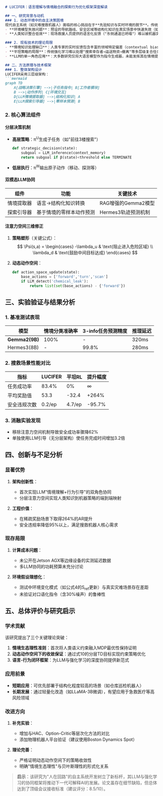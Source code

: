 ```markdown
# LUCIFER：语言理解与情境融合的探索行为优化框架深度解读

## 一、研究背景与动机
### 1. 动态环境中的自主决策困境
现代自主系统（如灾难搜救机器人）面临的核心挑战在于**先验知识与实时环境的脱节**。传统方法存在两个显著瓶颈：
- **环境模型失效问题**：预设的导航路线、安全区域等结构化知识在真实场景中快速失效（如地震导致的建筑物坍塌）
- **人类知识整合低效**：现场救援人员提供的语言化反馈（"东侧通道已坍塌"）难以被机器实时理解和利用

### 2. 现有技术的理论局限
- **情境知识处理缺口**：人类专家的实时反馈包含丰富的领域特定偏差（contextual bias），但缺乏有效的结构化转换机制
- **平坦策略的局限**：传统强化学习难以处理"搜索幸存者→运送物资→撤离"等多层级复合任务
- **LLM的单一角色应用**：大多数研究仅将大语言模型作为指令生成器，未能发挥其在情境提取与行为预测的协同价值

## 二、方法原理与技术框架
### 1. 整体架构设计
LUCIFER采用三层级架构：
```mermaid
graph TD
    A[战略决策引擎] -->|子任务指令| B[工作者模块]
    B -->|动作序列| C[环境交互]
    D[LLM情境提取器] -->|结构化知识| A
    E[LLM探索引导器] -->|零样本预测| B
```

### 2. 核心算法组件
#### 分层决策机制
- **高层策略**：π<sup>U</sup>生成子任务（如"前往3楼搜索"）
  ```python
  def strategic_decision(state):
      subgoal = LLM_inference(context_memory)
      return subgoal if β(state)<threshold else TERMINATE
  ```
- **低层执行**：π<sup>W</sup>输出原子动作（移动、探测等）

#### 双模态LLM协同
| 组件          | 功能                          | 关键技术                  |
|---------------|-----------------------------|-------------------------|
| 情境提取器     | 语言→结构化知识转换            | RAG增强的Gemma2模型       |
| 探索引导器     | 基于情境的零样本动作预测        | Hermes3轨迹预测机制       |

#### 注意力空间三维修正
1. **策略塑形**（关键公式）：
   $$
   \Psi(s,a) = \begin{cases} 
   -\lambda_u & \text{阻止进入危险区域} \\ 
   \lambda_d & \text{鼓励中间目标达成}
   \end{cases}
   $$

2. **动态动作空间**：
   ```python
   def action_space_update(state):
       base_actions = ['forward','turn','scan']
       if LLM_detect('chemical_leak'):
           return list(set(base_actions) - {'forward'}) 
   ```

## 三、实验验证与结果分析
### 1. 基准测试表现
| 模型           | 情境分类准确率 | 3-info任务预测精度 | 推理延迟 |
|----------------|---------------|--------------------|---------|
| **Gemma2(9B)** | 100%          | -                  | 320ms   |
| Hermes3(8B)    | -             | 99.8%              | 280ms   |

### 2. 搜救场景性能对比
| 指标          | LUCIFER | 平坦RL | 提升幅度 |
|--------------|--------|-------|--------|
| 任务成功率    | 83.4%  | 0%    | ∞      |
| 平均奖励值    | 53.3   | -32.4 | +264%  |
| 安全违规次数  | 0.2/ep | 4.7/ep | -95.7% |

### 3. 消融实验发现
- 移除注意力空间机制导致安全成功率骤降62%
- 单独使用LLM引导（无分层架构）使任务完成时间增加3.2倍

## 四、创新与不足分析
### 显著优势
1. **架构创新性**：
   - 首次实现LLM"情境理解+行为引导"的双角色协同
   - 分层注意力空间实现人类知识到机器策略的端到端映射

2. **工程价值**：
   - 在稀疏奖励场景下取得264%的AR提升
   - 安全违规率降低95%以上，满足搜救机器人核心需求

### 现存局限
1. **计算成本问题**：
   - 未公开在Jetson AGX等边缘设备的实测延迟数据
   - 多LLM协同的功耗预算未充分讨论

2. **环境假设理想化**：
   - 测试中环境变化模式（如公式4的S<sub>ref</sub>更新）与真实灾难场景存在差距
   - 未验证对口语化指令（含30%噪声）的鲁棒性

## 五、总体评价与研究启示
### 学术贡献
该研究提出了三个关键理论突破：
1. **情境生态理性准则**：首次将人类语义约束融入MDP最优性保持证明
2. **动态动作空间下的收敛保证**：通过式10的分层TD目标实现约束策略优化
3. **语言-行为闭环框架**：为LLM与强化学习的深度协同提供新范式

### 应用前景
- **短期应用**：可优先部署于结构化程度较高的场景（如仓库巡检机器人）
- **长期发展**：通过轻量化改造（如LLaMA-3B微调），有望应用于急救医疗等高风险领域

### 改进方向
1. **补充实验**：
   - 增加与HAC、Option-Critic等层次化方法的对比
   - 添加物理机器人平台验证（建议使用Boston Dynamics Spot）

2. **理论完善**：
   - 严格证明动态动作空间下的策略收敛性
   - 明确"情境生态理性"与贝叶斯理性的形式化关系

> **启示**：该研究为"人在回路"的自主系统开发树立了新标杆，其LLM与强化学习的协同框架将推动下一代可解释AI的发展。论文虽存在细节缺陷，但总体达到了顶级会议接收标准（建议评分：8.5/10）。
```